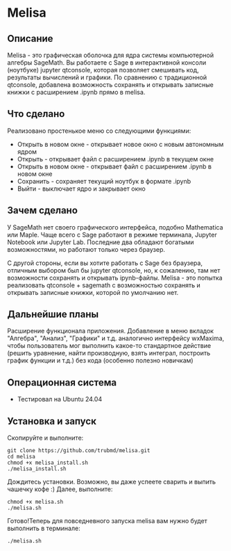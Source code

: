 # Melisa

## Описание
Melisa - это графическая оболочка для ядра системы компьютерной алгебры SageMath.
Вы работаете с Sage в интерактивной консоли (ноутбуке) jupyter qtconsole, которая
позволяет смешивать код, результаты вычислений и графики.
По сравнению с традиционной qtconsole, добавлена возможность сохранять и открывать
записные книжки с расширением .ipynb прямо в melisa.

## Что сделано
Реализовано простенькое меню со следующими функциями:
* Открыть в новом окне - открывает новое окно с новым автономным ядром
* Открыть - открывает файл с расширением .ipynb в текущем окне
* Открыть в новом окне - открывает файл с расширением .ipynb в новом окне
* Сохранить - сохраняет текущий ноутбук в формате .ipynb
* Выйти - выключает ядро и закрывает окно

## Зачем сделано
У SageMath нет своего графического интерфейса, подобно Mathematica или Maple. Чаще
всего с Sage работают в режиме терминала, Jupyter Notebook или Jupyter Lab.
Последние два обладают богатыми возможностями, но работают только через браузер.

С другой стороны, если вы хотите работать с Sage без браузера, отличным выбором был бы
jupyter qtconsole, но, к сожалению, там нет возможности сохранять и открывать ipynb-файлы.
Melisa - это попытка реализовать qtconsole + sagemath с возможностью сохранять и открывать
записные книжки, которой по умолчанию нет. 

## Дальнейшие планы
Расширение функционала приложения. Добавление в меню вкладок "Алгебра", "Анализ", "Графики" и т.д.
аналогично интерфейсу wxMaxima, чтобы пользователь мог выполнить какое-то стандартное действие (решить
уравнение, найти производную, взять интеграл, построить график функции и т.д.) без кода (особенно полезно новичкам)

## Операционная система
* Тестировал на Ubuntu 24.04

## Установка и запуск
Скопируйте и выполните:

```
git clone https://github.com/trubmd/melisa.git
cd melisa
chmod +x melisa_install.sh
./melisa_install.sh
```

Дождитесь установки. Возможно, вы даже успеете сварить
и выпить чашечку кофе :)
Далее, выполните:

```
chmod +x melisa.sh
./melisa.sh
```

Готово!Теперь для повседневного запуска melisa 
вам нужно будет выполнить в терминале:

```
./melisa.sh
```

